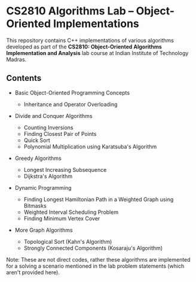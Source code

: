 # CS2810 Algorithms Lab – Object-Oriented Implementations

This repository contains C++ implementations of various algorithms developed as part of the **CS2810: Object-Oriented Algorithms Implementation and Analysis** lab course at Indian Institute of Technology Madras.

## Contents

- Basic Object-Oriented Programming Concepts  
  - Inheritance and Operator Overloading

- Divide and Conquer Algorithms  
  - Counting Inversions  
  - Finding Closest Pair of Points  
  - Quick Sort  
  - Polynomial Multiplication using Karatsuba's Algorithm

- Greedy Algorithms  
  - Longest Increasing Subsequence  
  - Dijkstra's Algorithm

- Dynamic Programming  
  - Finding Longest Hamiltonian Path in a Weighted Graph using Bitmasks  
  - Weighted Interval Scheduling Problem  
  - Finding Minimum Vertex Cover
 
- More Graph Algorithms
  - Topological Sort (Kahn's Algorithm)
  - Strongly Connected Components (Kosaraju's Algorithm)

Note: These are not direct codes, rather these algorithms are implemented for a solving a scenario mentioned in the lab problem statements (which aren't provided here).


